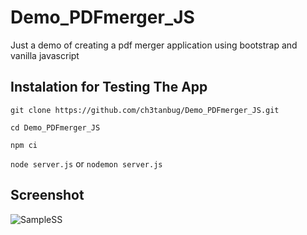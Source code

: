 # Demo_PDFmerger_JS
Just a demo of creating a pdf merger application using bootstrap and vanilla javascript

## Instalation for Testing The App
```git clone https://github.com/ch3tanbug/Demo_PDFmerger_JS.git```

```cd Demo_PDFmerger_JS```

```npm ci```

```node server.js```
or
```nodemon server.js```

## Screenshot
![SampleSS](https://github.com/ch3tanbug/Demo_PDFmerger_JS/blob/main/img1.PNG)




